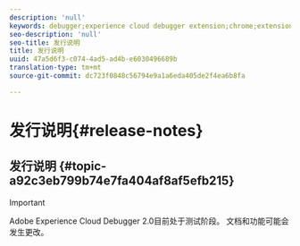 ```yaml
---
description: 'null'
keywords: debugger;experience cloud debugger extension;chrome;extension;release notes
seo-description: 'null'
seo-title: 发行说明
title: 发行说明
uuid: 47a5d6f3-c074-4ad5-ad4b-e6030496689b
translation-type: tm+mt
source-git-commit: dc723f0848c56794e9a1a6eda405de2f4ea6b8fa

---
```



# 发行说明{#release-notes}

## 发行说明 {#topic-a92c3eb799b74e7fa404af8af5efb215}

> [!IMPORTANT]
>
> Adobe Experience Cloud Debugger 2.0目前处于测试阶段。 文档和功能可能会发生更改。
